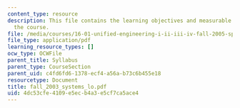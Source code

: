 ```yaml
---
content_type: resource
description: This file contains the learning objectives and measurable outcomes for
  the course.
file: /media/courses/16-01-unified-engineering-i-ii-iii-iv-fall-2005-spring-2006/4dc53cfe4109e5ecb4a3e5cf7ca5ace4_fall_2003_systems_lo.pdf
file_type: application/pdf
learning_resource_types: []
ocw_type: OCWFile
parent_title: Syllabus
parent_type: CourseSection
parent_uid: c4fd6fd6-1378-ecf4-a56a-b73c6b455e18
resourcetype: Document
title: fall_2003_systems_lo.pdf
uid: 4dc53cfe-4109-e5ec-b4a3-e5cf7ca5ace4
---
```

